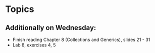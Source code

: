 # Topics

## Additionally on Wednesday:
* Finish reading Chapter 8 (Collections and Generics), slides 21 - 31
* Lab 8, exercises 4, 5
